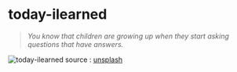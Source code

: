 # today-ilearned

> *You know that children are growing up when they start asking questions that have answers.*

![today-ilearned](https://images.unsplash.com/photo-1599081595468-de614fc93694 "today-ilearned")
source : [unsplash](https://unsplash.com)
